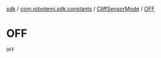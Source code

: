 [sdk](../../index.md) / [com.robotemi.sdk.constants](../index.md) / [CliffSensorMode](index.md) / [OFF](./-o-f-f.md)

# OFF

`OFF`
